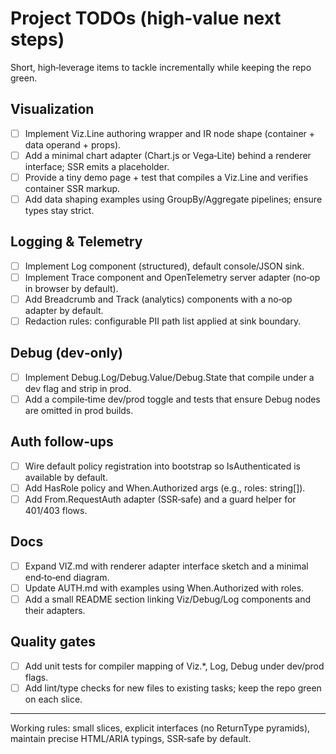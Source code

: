 # Project TODOs (high‑value next steps)

Short, high‑leverage items to tackle incrementally while keeping the repo green.

## Visualization
- [ ] Implement Viz.Line authoring wrapper and IR node shape (container + data operand + props).
- [ ] Add a minimal chart adapter (Chart.js or Vega‑Lite) behind a renderer interface; SSR emits a placeholder.
- [ ] Provide a tiny demo page + test that compiles a Viz.Line and verifies container SSR markup.
- [ ] Add data shaping examples using GroupBy/Aggregate pipelines; ensure types stay strict.

## Logging & Telemetry
- [ ] Implement Log component (structured), default console/JSON sink.
- [ ] Implement Trace component and OpenTelemetry server adapter (no‑op in browser by default).
- [ ] Add Breadcrumb and Track (analytics) components with a no‑op adapter by default.
- [ ] Redaction rules: configurable PII path list applied at sink boundary.

## Debug (dev‑only)
- [ ] Implement Debug.Log/Debug.Value/Debug.State that compile under a dev flag and strip in prod.
- [ ] Add a compile‑time dev/prod toggle and tests that ensure Debug nodes are omitted in prod builds.

## Auth follow‑ups
- [ ] Wire default policy registration into bootstrap so IsAuthenticated is available by default.
- [ ] Add HasRole policy and When.Authorized args (e.g., roles: string[]).
- [ ] Add From.RequestAuth adapter (SSR‑safe) and a guard helper for 401/403 flows.

## Docs
- [ ] Expand VIZ.md with renderer adapter interface sketch and a minimal end‑to‑end diagram.
- [ ] Update AUTH.md with examples using When.Authorized with roles.
- [ ] Add a small README section linking Viz/Debug/Log components and their adapters.

## Quality gates
- [ ] Add unit tests for compiler mapping of Viz.*, Log, Debug under dev/prod flags.
- [ ] Add lint/type checks for new files to existing tasks; keep the repo green on each slice.

---

Working rules: small slices, explicit interfaces (no ReturnType pyramids), maintain precise HTML/ARIA typings, SSR‑safe by default.